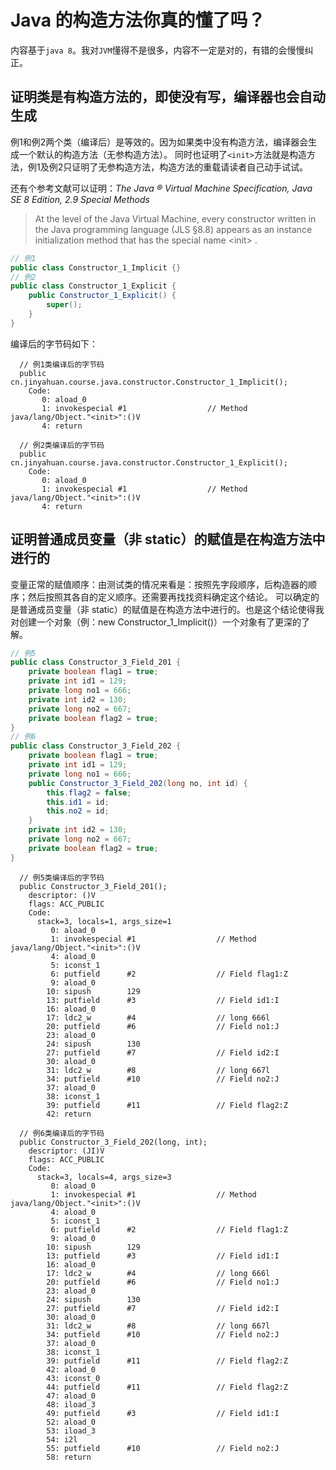 # Java 的构造方法你真的懂了吗？
内容基于```java 8```。我对```JVM```懂得不是很多，内容不一定是对的，有错的会慢慢纠正。

## 证明类是有构造方法的，即使没有写，编译器也会自动生成
例1和例2两个类（编译后）是等效的。因为如果类中没有构造方法，编译器会生成一个默认的构造方法（无参构造方法）。
同时也证明了```<init>```方法就是构造方法，例1及例2只证明了无参构造方法，构造方法的重载请读者自己动手试试。

还有个参考文献可以证明：_The Java ® Virtual Machine Specification, Java SE 8 Edition, 2.9 Special Methods_
> At the level of the Java Virtual Machine, every constructor written in the Java programming language (JLS §8.8) appears as an instance initialization method that has the special name \<init\> .

```java
// 例1
public class Constructor_1_Implicit {}
// 例2
public class Constructor_1_Explicit {
    public Constructor_1_Explicit() {
        super();
    }
}
```
编译后的字节码如下：
```
  // 例1类编译后的字节码
  public cn.jinyahuan.course.java.constructor.Constructor_1_Implicit();
    Code:
       0: aload_0
       1: invokespecial #1                  // Method java/lang/Object."<init>":()V
       4: return

  // 例2类编译后的字节码
  public cn.jinyahuan.course.java.constructor.Constructor_1_Explicit();
    Code:
       0: aload_0
       1: invokespecial #1                  // Method java/lang/Object."<init>":()V
       4: return

```

## 证明普通成员变量（非 static）的赋值是在构造方法中进行的
变量正常的赋值顺序：由测试类的情况来看是：按照先字段顺序，后构造器的顺序；然后按照其各自的定义顺序。还需要再找找资料确定这个结论。
可以确定的是普通成员变量（非 static）的赋值是在构造方法中进行的。也是这个结论使得我对创建一个对象（例：new Constructor_1_Implicit()）一个对象有了更深的了解。
```java
// 例5
public class Constructor_3_Field_201 {
    private boolean flag1 = true;
    private int id1 = 129;
    private long no1 = 666;
    private int id2 = 130;
    private long no2 = 667;
    private boolean flag2 = true;
}
// 例6
public class Constructor_3_Field_202 {
    private boolean flag1 = true;
    private int id1 = 129;
    private long no1 = 666;
    public Constructor_3_Field_202(long no, int id) {
        this.flag2 = false;
        this.id1 = id;
        this.no2 = id;
    }
    private int id2 = 130;
    private long no2 = 667;
    private boolean flag2 = true;
}
```

```
  // 例5类编译后的字节码
  public Constructor_3_Field_201();
    descriptor: ()V
    flags: ACC_PUBLIC
    Code:
      stack=3, locals=1, args_size=1
         0: aload_0
         1: invokespecial #1                  // Method java/lang/Object."<init>":()V
         4: aload_0
         5: iconst_1
         6: putfield      #2                  // Field flag1:Z
         9: aload_0
        10: sipush        129
        13: putfield      #3                  // Field id1:I
        16: aload_0
        17: ldc2_w        #4                  // long 666l
        20: putfield      #6                  // Field no1:J
        23: aload_0
        24: sipush        130
        27: putfield      #7                  // Field id2:I
        30: aload_0
        31: ldc2_w        #8                  // long 667l
        34: putfield      #10                 // Field no2:J
        37: aload_0
        38: iconst_1
        39: putfield      #11                 // Field flag2:Z
        42: return

  // 例6类编译后的字节码
  public Constructor_3_Field_202(long, int);
    descriptor: (JI)V
    flags: ACC_PUBLIC
    Code:
      stack=3, locals=4, args_size=3
         0: aload_0
         1: invokespecial #1                  // Method java/lang/Object."<init>":()V
         4: aload_0
         5: iconst_1
         6: putfield      #2                  // Field flag1:Z
         9: aload_0
        10: sipush        129
        13: putfield      #3                  // Field id1:I
        16: aload_0
        17: ldc2_w        #4                  // long 666l
        20: putfield      #6                  // Field no1:J
        23: aload_0
        24: sipush        130
        27: putfield      #7                  // Field id2:I
        30: aload_0
        31: ldc2_w        #8                  // long 667l
        34: putfield      #10                 // Field no2:J
        37: aload_0
        38: iconst_1
        39: putfield      #11                 // Field flag2:Z
        42: aload_0
        43: iconst_0
        44: putfield      #11                 // Field flag2:Z
        47: aload_0
        48: iload_3
        49: putfield      #3                  // Field id1:I
        52: aload_0
        53: iload_3
        54: i2l
        55: putfield      #10                 // Field no2:J
        58: return
```
